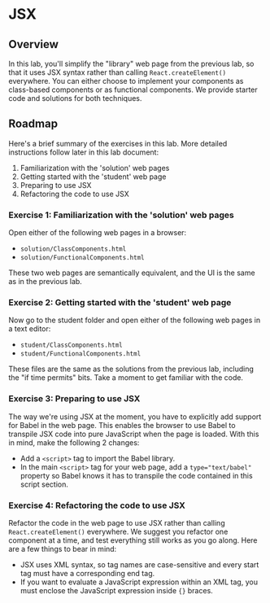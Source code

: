 # JSX

## Overview
In this lab, you'll simplify the "library" web page from the previous lab, so that it uses JSX syntax rather than calling `React.createElement()` everywhere. You can either choose to implement your components as class-based components or as functional components. We provide starter code and solutions for both techniques.


## Roadmap
Here's a brief summary of the exercises in this lab. More detailed instructions follow later in this lab document:

1. Familiarization with the 'solution' web pages
2. Getting started with the 'student' web page
3. Preparing to use JSX
4. Refactoring the code to use JSX

### Exercise 1: Familiarization with the 'solution' web pages
Open either of the following web pages in a browser:
- `solution/ClassComponents.html`
- `solution/FunctionalComponents.html`

These two web pages are semantically equivalent, and the UI is the same as in the previous lab.

### Exercise 2: Getting started with the 'student' web page
Now go to the student folder and open either of the following web pages in a text editor:
- `student/ClassComponents.html`
- `student/FunctionalComponents.html`

These files are the same as the solutions from the previous lab, including the "if time permits" bits. Take a moment to get familiar with the code.

### Exercise 3: Preparing to use JSX
The way we're using JSX at the moment, you have to explicitly add support for Babel in the web page. This enables the browser to use Babel to transpile JSX code into pure JavaScript when the page is loaded.
With this in mind, make the following 2 changes:
- Add a `<script>` tag to import the Babel library.
- In the main `<script>` tag for your web page, add a `type="text/babel"` property so Babel knows it has to transpile the code contained in this script section.

### Exercise 4: Refactoring the code to use JSX
Refactor the code in the web page to use JSX rather than calling `React.createElement()` everywhere. We suggest you refactor one component at a time, and test everything still works as you go along.
Here are a few things to bear in mind:
- JSX uses XML syntax, so tag names are case-sensitive and every start tag must have a corresponding end tag.
- If you want to evaluate a JavaScript expression within an XML tag, you must enclose the JavaScript expression inside `{}` braces.
